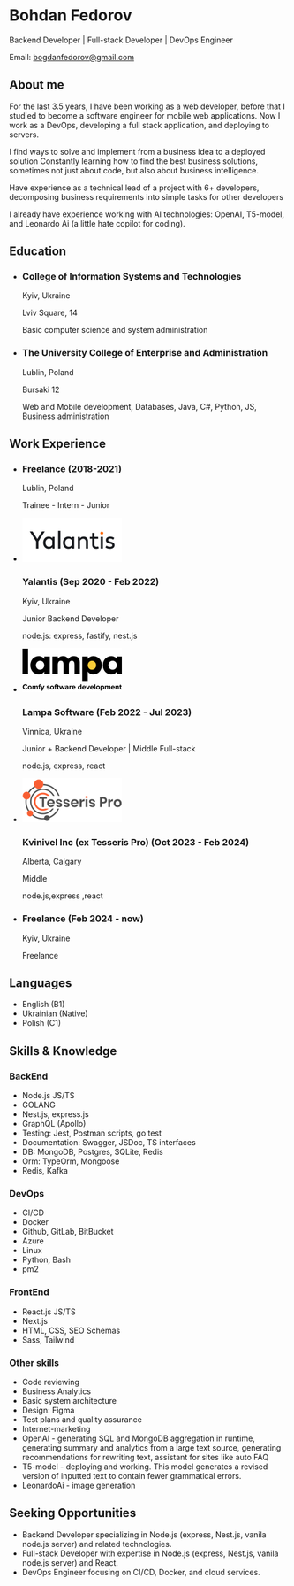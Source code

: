 # Bohdan Fedorov

Backend Developer | Full-stack Developer | DevOps Engineer

Email: [bogdanfedorov@gmail.com](mailto:bogdanfedorov@gmail.com)

## About me

For the last 3.5 years, I have been working as a web developer, before that I studied to become a software engineer for mobile web applications. Now I work as a DevOps, developing a full stack application, and deploying to servers.

I find ways to solve and implement from a business idea to a deployed solution Constantly learning how to find the best business solutions, sometimes not just about code, but also about business intelligence.

Have experience as a technical lead of a project with 6+ developers, decomposing business requirements into simple tasks for other developers

I already have experience working with AI technologies: OpenAI, T5-model, and Leonardo Ai (a little hate copilot for coding).

## Education

- ### College of Information Systems and Technologies

  Kyiv, Ukraine

  Lviv Square, 14

  Basic computer science and system administration

- ### The University College of Enterprise and Administration

  Lublin, Poland

  Bursaki 12

  Web and Mobile development, Databases, Java, C#, Python, JS, Business administration

## Work Experience

- ### Freelance (2018-2021)

  Lublin, Poland

  Trainee - Intern - Junior

- ![Yalantis logo](./images/yalantis.png)

  ### Yalantis (Sep 2020 - Feb 2022)

  Kyiv, Ukraine

  Junior Backend Developer

  node.js: express, fastify, nest.js

- ![Lampa software logo](./images/lampa.png)

  ### Lampa Software (Feb 2022 - Jul 2023)

  Vinnica, Ukraine

  Junior + Backend Developer | Middle Full-stack

  node.js, express, react

- ![Tesseris logo](./images/tesseris_pro.png)

  ### Kvinivel Inc (ex Tesseris Pro) (Oct 2023 - Feb 2024)

  Alberta, Calgary

  Middle

  node.js,express ,react

- ### Freelance (Feb 2024 - now)

  Kyiv, Ukraine

  Freelance

## Languages

- English (B1)
- Ukrainian (Native)
- Polish (C1)

## Skills & Knowledge

### BackEnd

- Node.js JS/TS
- GOLANG
- Nest.js, express.js
- GraphQL (Apollo)
- Testing: Jest, Postman scripts, go test
- Documentation: Swagger, JSDoc, TS interfaces
- DB: MongoDB, Postgres, SQLite, Redis
- Orm: TypeOrm, Mongoose
- Redis, Kafka

### DevOps

- CI/CD
- Docker
- Github, GitLab, BitBucket
- Azure
- Linux
- Python, Bash
- pm2

### FrontEnd

- React.js JS/TS
- Next.js
- HTML, CSS, SEO Schemas
- Sass, Tailwind

### Other skills

- Code reviewing
- Business Analytics
- Basic system architecture
- Design: Figma
- Test plans and quality assurance
- Internet-marketing
- OpenAI - generating SQL and MongoDB aggregation in runtime, generating summary and analytics from a large text source, generating recommendations for rewriting text, assistant for sites like auto FAQ
- T5-model - deploying and working. This model generates a revised version of inputted text to contain fewer grammatical errors.
- LeonardoAi - image generation

## Seeking Opportunities

- Backend Developer specializing in Node.js (express, Nest.js, vanila node.js server) and related technologies.
- Full-stack Developer with expertise in Node.js (express, Nest.js, vanila node.js server) and React.
- DevOps Engineer focusing on CI/CD, Docker, and cloud services.
